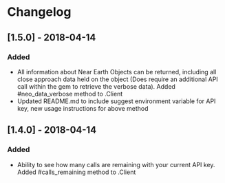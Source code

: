 # Changelog

## [1.5.0] - 2018-04-14

### Added

- All information about Near Earth Objects can be returned, including all close approach data held on the object (Does require an additional API call within the gem to retrieve the verbose data). Added #neo_data_verbose method to .Client
- Updated README.md to include suggest environment variable for API key, new usage instructions for above method

## [1.4.0] - 2018-04-14

### Added

- Ability to see how many calls are remaining with your current API key. Added #calls_remaining method to .Client
